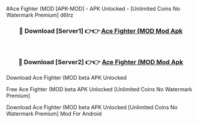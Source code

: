 #Ace Fighter (MOD [APK-MOD] - APK Unlocked - [Unlimited Coins No Watermark Premium] d6trz



<div align="center">

<h3>🔴 Download [Server1] 👉👉 <a href="https://momento.my/?title=Ace_Fighter_(MOD">Ace Fighter (MOD Mod Apk</a></h3><br>

<h3>🔴 Download [Server2] 👉👉 <a href="https://momento.my/?title=Ace_Fighter_(MOD">Ace Fighter (MOD Mod Apk</a></h3>
</div>



Download Ace Fighter (MOD beta APK Unlocked

Free Ace Fighter (MOD beta APK Unlocked [Unlimited Coins No Watermark Premium]

Download Ace Fighter (MOD beta APK Unlocked [Unlimited Coins No Watermark Premium] Mod For Android
